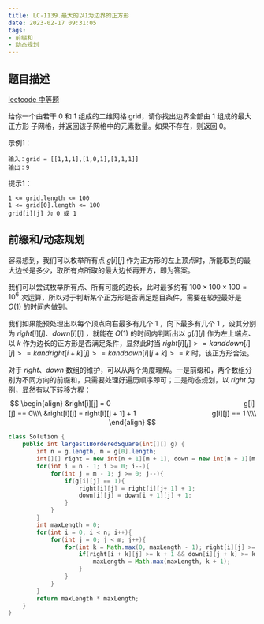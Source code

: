 ```yaml
---
title: LC-1139.最大的以1为边界的正方形
date: 2023-02-17 09:31:05
tags:
- 前缀和
- 动态规划
---
```


## 题目描述
[leetcode 中等题](https://leetcode.cn/problems/largest-1-bordered-square/)

给你一个由若干 0 和 1 组成的二维网格 grid，请你找出边界全部由 1 组成的最大 正方形 子网格，并返回该子网格中的元素数量。如果不存在，则返回 0。

示例1：
```
输入：grid = [[1,1,1],[1,0,1],[1,1,1]]
输出：9
```

提示1：
```
1 <= grid.length <= 100
1 <= grid[0].length <= 100
grid[i][j] 为 0 或 1
```

## 前缀和/动态规划
容易想到，我们可以枚举所有点 $g[i][j]$ 作为正方形的左上顶点时，所能取到的最大边长是多少，取所有点所取的最大边长再开方，即为答案。

我们可以尝试枚举所有点、所有可能的边长，此时最多约有 $100 \times 100 \times 100 = 10^6$ 次运算，所以对于判断某个正方形是否满足题目条件，需要在较短最好是 $O(1)$ 的时间内做到。 

我们如果能预处理出以每个顶点向右最多有几个 $1$ ，向下最多有几个 $1$ ，设其分别为 $right[i][j]、down[i][j]$ ，就能在 $O(1)$ 的时间内判断出以 $g[i][j]$ 作为左上端点、以 $k$ 作为边长的正方形是否满足条件，显然此时当 $right[i][j] >= k　and　down[i][j] >= k　and　right[i + k][j] >= k　and　down[i][j + k] >= k$ 时，该正方形合法。

对于 $right、down$ 数组的维护，可以从两个角度理解。一是前缀和，两个数组分别为不同方向的前缀和，只需要处理好遍历顺序即可；二是动态规划，以 $right$ 为例，显然有以下转移方程：
$$
\begin{align}
&right[i][j] = 0　　　　　　　　　　　　　　　　　　　 g[i][j] == 0\\\\
&right[i][j] = right[i][j + 1] + 1　　　　　　　　　　　g[i][j] == 1 \\\\
\end{align}
$$
```Java
class Solution {
    public int largest1BorderedSquare(int[][] g) {
        int n = g.length, m = g[0].length;
        int[][] right = new int[n + 1][m + 1], down = new int[n + 1][m + 1];
        for(int i = n - 1; i >= 0; i--){
            for(int j = m - 1; j >= 0; j--){
                if(g[i][j] == 1){
                    right[i][j] = right[i][j+ 1] + 1;
                    down[i][j] = down[i + 1][j] + 1;
                }
            }
        }
        int maxLength = 0;
        for(int i = 0; i < n; i++){
            for(int j = 0; j < m; j++){
                for(int k = Math.max(0, maxLength - 1); right[i][j] >= k + 1 && down[i][j] >= k + 1 && k + j < m && k + i < n; k++){
                    if(right[i + k][j] >= k + 1 && down[i][j + k] >= k + 1){
                        maxLength = Math.max(maxLength, k + 1);
                    }
                }
            }
        }
        return maxLength * maxLength;
    }
}
```